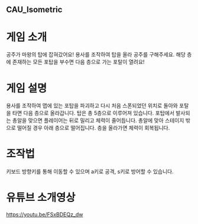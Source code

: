 ## CAU_Isometric
# 게임 소개
공주가 마왕의 탑에 잡혀갔어요!
용사를 조작하여 탑을 올라 공주를 구해주세요. 해당 층에 존재하는 모든 포탑을 부수면 다음 층으로 가는 포탈이 열려요!
# 게임 설명
용사를 조작하여 맵에 있는 포탑을 파괴하고 다시 처음 스폰되었던 위치로 돌아와 포탈을 타면 다음 층으로 올라갑니다.
탑은 총 5층으로 이루어져 있습니다. 
포탑에서 발사되는 총알을 맞으면 플레이어는 뒤로 밀리고 체력이 줄어듭니다. 총알에 맞아 스테이지 밖으로 떨어질 경우 아래 층으로 떨어집니다.
층을 올라가면 체력이 회복됩니다.
# 조작법
키보드 방향키를 통해 이동할 수 있으며 a키로 공격, s키로 방어할 수 있습니다.

# 유튜브 소개영상
https://youtu.be/FSxBDEQz_dw
